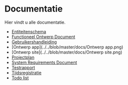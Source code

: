 Documentatie
===
Hier vindt u alle documentatie.
* [Entiteitenschema](../../raw/master/docs/Entiteitenschema.pdf)
* [Functioneel Ontwerp Document](../../blob/master/docs/FOD.md)
* [Gebruikershandleiding](../../blob/master/docs/Gebruikershandleiding.md)
* [Ontwerp app](../../blob/master/docs/Ontwerp app.png)
* [Ontwerp site](../../blob/master/docs/Ontwerp site.png)
* [Projectplan](../../blob/master/docs/projectplan.md)
* [System Requirements Document](../../blob/master/docs/SRD.md)
* [Testrapport](../../blob/master/docs/testrapport.md)
* [Tijdsregistratie](../../blob/master/docs/Tijdsregistratie.md)
* [Todo list](../../blob/master/docs/todolist.md)
